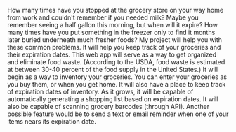 How many times have you stopped at the grocery store on your way home from work and couldn't remember if you needed milk? Maybe you remember seeing a half gallon this morning, but when will it expire? How many times have you put something in the freezer only to find it months later buried underneath much fresher foods? My project will help you with these common problems. It will help you keep track of your groceries and their expiration dates. This web app will serve as a way to get organized and eliminate food waste. (According to the USDA, food waste is estimated at between 30-40 percent of the food supply in the United States.) It will begin as a way to inventory your groceries. You can enter your groceries as you buy them, or when you get home. It will also have a place to keep track of expiration dates of inventory. As it grows, it will be capable of automatically generating a shopping list based on expiration dates. It will also be capable of scanning grocery barcodes (through API). Another possible feature would be to send a text or email reminder when one of your items nears its expiration date.
